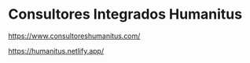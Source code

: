 # Consultores Integrados Humanitus

https://www.consultoreshumanitus.com/

https://humanitus.netlify.app/
